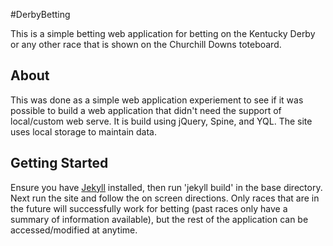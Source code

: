 #DerbyBetting

This is a simple betting web application for betting on the Kentucky Derby or any other race that is shown on the Churchill Downs toteboard.

## About

This was done as a simple web application experiement to see if it was possible to build a web application that didn't need the support of local/custom web serve. It is build using jQuery, Spine, and YQL. The site uses local storage to maintain data.

## Getting Started

Ensure you have [Jekyll](http://jekyllrb.com/) installed, then run 'jekyll build' in the base directory. Next run the site and follow the on screen directions. Only races that are in the future will successfully work for betting (past races only have a summary of information available), but the rest of the application can be accessed/modified at anytime.
